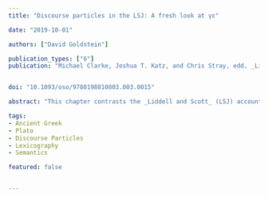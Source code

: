 ```yaml
---
title: "Discourse particles in the LSJ: A fresh look at γε"

date: "2019-10-01"

authors: ["David Goldstein"]

publication_types: ["6"]
publication: "Michael Clarke, Joshua T. Katz, and Chris Stray, edd. _Liddell and Scott: The history, methodology, and languages of the world's leading lexicon of ancient Greek_, 268-287. Oxford: Oxford University Press."


doi: "10.1093/oso/9780198810803.003.0015"

abstract: "This chapter contrasts the _Liddell and Scott_ (LSJ) account of the particle γε with an approach that takes advantage of some of the conceptual tools of twenty-first century semantics and pragmatics. It begins by discussing the question of why describing the meaning of discourse particles is so challenging. From here, it homes in on the particle γε, ‘one of the subtlest and most elusive particles’, according to Denniston (1954). After critically reviewing its article in LSJ, it presents the results of a fresh examination of the particle in two Platonic dialogues, _Meno_ and _Cratylus_, focusing on the most salient aspects of its meaning, especially phenomena that LSJ does not mention. It argues that γε is characterized by two semantic properties: scalar interpretation and non-at issue semantics."

tags:
- Ancient Greek
- Plato
- Discourse Particles
- Lexicography
- Semantics

featured: false


---
```

